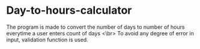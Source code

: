 # Day-to-hours-calculator
The program is made to convert the number of days to number of hours everytime a user enters count of days <\br>
To avoid any degree of error in input, validation function is used.
